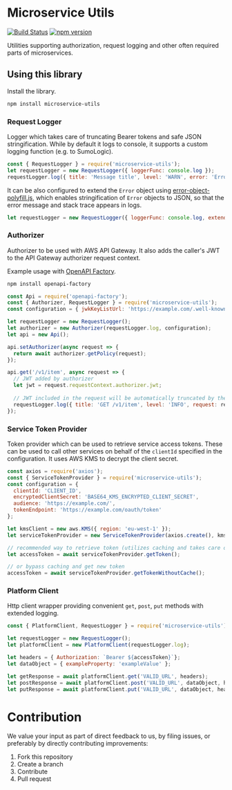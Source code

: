 # Microservice Utils

[![Build Status](https://travis-ci.org/Cimpress-MCP/microservice-utils.js.svg?branch=master)](https://travis-ci.org/Cimpress-MCP/microservice-utils.js)
[![npm version](https://badge.fury.io/js/microservice-utils.svg)](https://www.npmjs.com/package/microservice-utils)

Utilities supporting authorization, request logging and other often required parts of microservices.

## Using this library

Install the library.

```bash
npm install microservice-utils
```

### Request Logger
Logger which takes care of truncating Bearer tokens and safe JSON stringification. While by default it logs to console,
it supports a custom logging function (e.g. to SumoLogic).
```javascript
const { RequestLogger } = require('microservice-utils');
let requestLogger = new RequestLogger({ loggerFunc: console.log });
requestLogger.log({ title: 'Message title', level: 'WARN', error: 'Error'});
``` 

It can be also configured to extend the `Error` object using 
[error-object-polyfill.js](https://github.com/wparad/error-object-polyfill.js), which enables stringification of `Error`
objects to JSON, so that the error message and stack trace appears in logs.
```javascript
let requestLogger = new RequestLogger({ loggerFunc: console.log, extendErrorObjects: true });
```

### Authorizer
Authorizer to be used with AWS API Gateway. It also adds the caller's JWT to the API Gateway authorizer request context.


Example usage with [OpenAPI Factory](https://github.com/wparad/openapi-factory.js).
```bash
npm install openapi-factory
```

```javascript
const Api = require('openapi-factory');
const { Authorizer, RequestLogger } = require('microservice-utils');
const configuration = { jwkKeyListUrl: 'https://example.com/.well-known/jwks.json' };

let requestLogger = new RequestLogger();
let authorizer = new Authorizer(requestLogger.log, configuration);
let api = new Api();

api.setAuthorizer(async request => {
  return await authorizer.getPolicy(request);
});

api.get('/v1/item', async request => {  
  // JWT added by authorizer
  let jwt = request.requestContext.authorizer.jwt;
  
  // JWT included in the request will be automatically truncated by the RequestLogger
  requestLogger.log({ title: 'GET /v1/item', level: 'INFO', request: request });
});
````

### Service Token Provider
Token provider which can be used to retrieve service access tokens. These can be used to call other services on behalf
of the `clientId` specified in the configuration. It uses AWS KMS to decrypt the client secret.

```javascript
const axios = require('axios');
const { ServiceTokenProvider } = require('microservice-utils');
const configuration = { 
  clientId: 'CLIENT_ID',
  encryptedClientSecret: 'BASE64_KMS_ENCRYPTED_CLIENT_SECRET',
  audience: 'https://example.com/', 
  tokenEndpoint: 'https://example.com/oauth/token' 
};

let kmsClient = new aws.KMS({ region: 'eu-west-1' });
let serviceTokenProvider = new ServiceTokenProvider(axios.create(), kmsClient, configuration);

// recommended way to retrieve token (utilizes caching and takes care of token expiration)
let accessToken = await serviceTokenProvider.getToken();

// or bypass caching and get new token
accessToken = await serviceTokenProvider.getTokenWithoutCache();
```

### Platform Client
Http client wrapper providing convenient `get`, `post`, `put` methods with extended logging.

```javascript
const { PlatformClient, RequestLogger } = require('microservice-utils');

let requestLogger = new RequestLogger();
let platformClient = new PlatformClient(requestLogger.log);

let headers = { Authorization: `Bearer ${accessToken}`};
let dataObject = { exampleProperty: 'exampleValue' };

let getResponse = await platformClient.get('VALID_URL', headers);
let postResponse = await platformClient.post('VALID_URL', dataObject, headers);
let putResponse = await platformClient.put('VALID_URL', dataObject, headers);

```

# Contribution

We value your input as part of direct feedback to us, by filing issues, or preferably by directly contributing improvements:

1. Fork this repository
1. Create a branch
1. Contribute
1. Pull request
